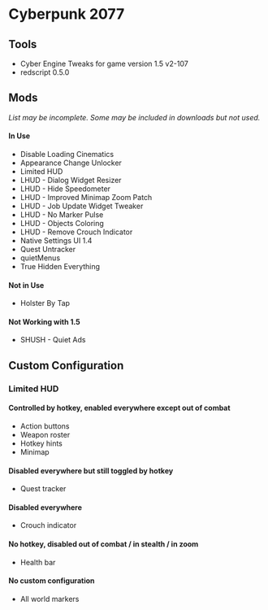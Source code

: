 # Cyberpunk 2077

## Tools
- Cyber Engine Tweaks for game version 1.5 v2-107
- redscript 0.5.0

## Mods

*List may be incomplete. Some may be included in downloads but not used.*

#### In Use
- Disable Loading Cinematics
- Appearance Change Unlocker
- Limited HUD
- LHUD - Dialog Widget Resizer
- LHUD - Hide Speedometer
- LHUD - Improved Minimap Zoom Patch
- LHUD - Job Update Widget Tweaker
- LHUD - No Marker Pulse
- LHUD - Objects Coloring
- LHUD - Remove Crouch Indicator
- Native Settings UI 1.4
- Quest Untracker
- quietMenus
- True Hidden Everything

#### Not in Use
- Holster By Tap

#### Not Working with 1.5
- SHUSH - Quiet Ads

## Custom Configuration

### Limited HUD

#### Controlled by hotkey, enabled everywhere except out of combat
- Action buttons
- Weapon roster
- Hotkey hints
- Minimap

#### Disabled everywhere but still toggled by hotkey
- Quest tracker

#### Disabled everywhere
- Crouch indicator

#### No hotkey, disabled out of combat / in stealth / in zoom
- Health bar

#### No custom configuration
- All world markers
